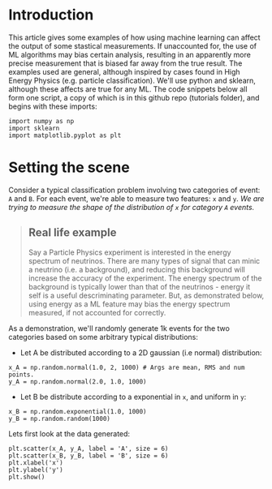 # Introduction
This article gives some examples of how using machine learning can affect the output of some stastical measurements. If unaccounted for, the use of ML algorithms may bias certain analysis, resulting in an apparently more precise measurement that is biased far away from the true result. The examples used are general, although inspired by cases found in High Energy Physics (e.g. particle classification). We'll use python and sklearn, although these affects are true for any ML. The code snippets below all form one script, a copy of which is in this github repo (tutorials folder), and begins with these imports:

```
import numpy as np
import sklearn
import matplotlib.pyplot as plt
```

# Setting the scene
Consider a typical classification problem involving two categories of event: ```A``` and ```B```. For each event, we're able to measure two features: ```x``` and ```y```. *We are trying to measure the shape of the distribution of ```x``` for category ```A``` events.*

> ## Real life example
> Say a Particle Physics experiment is interested in the energy spectrum of neutrinos. There are many types of signal that can minic a neutrino (i.e. a background), and reducing this background will increase the accuracy of the experiment. The energy spectrum of the background is typically lower than that of the neutrinos - energy it self is a useful descriminating parameter. But, as demonstrated below, using energy as a ML feature may bias the energy spectrum measured, if not accounted for correctly. 

As a demonstration, we'll randomly generate 1k events for the two categories based on some arbitrary typical distributions:

* Let A be distributed according to a 2D gaussian (i.e normal) distribution:
```
x_A = np.random.normal(1.0, 2, 1000) # Args are mean, RMS and num points.
y_A = np.random.normal(2.0, 1.0, 1000)
```
* Let B be distribute according to a exponential in ```x```, and uniform in ```y```:
```
x_B = np.random.exponential(1.0, 1000)
y_B = np.random.random(1000)
```
Lets first look at the data generated:
```
plt.scatter(x_A, y_A, label = 'A', size = 6)
plt.scatter(x_B, y_B, label = 'B', size = 6)
plt.xlabel('x')
plt.ylabel('y')
plt.show()
```
